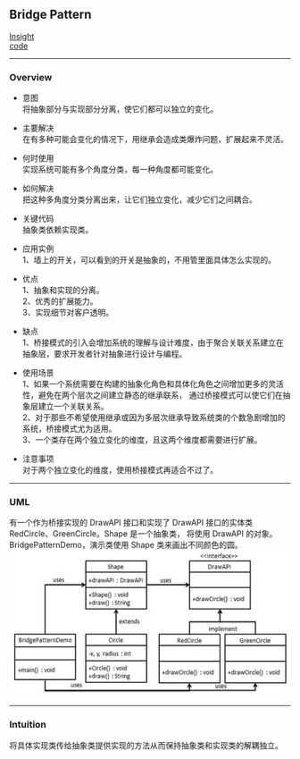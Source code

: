 ## Bridge Pattern
[Insight](https://www.runoob.com/design-pattern/bridge-pattern.html)  
[code](../../../Code/CS/DesignPatterns/BridgePattern.py)

---
### Overview  
* 意图  
将抽象部分与实现部分分离，使它们都可以独立的变化。

* 主要解决  
在有多种可能会变化的情况下，用继承会造成类爆炸问题，扩展起来不灵活。

* 何时使用  
实现系统可能有多个角度分类，每一种角度都可能变化。

* 如何解决  
把这种多角度分类分离出来，让它们独立变化，减少它们之间耦合。

* 关键代码  
抽象类依赖实现类。

* 应用实例  
1、墙上的开关，可以看到的开关是抽象的，不用管里面具体怎么实现的。

* 优点  
1、抽象和实现的分离。   
2、优秀的扩展能力。   
3、实现细节对客户透明。   

* 缺点  
1、桥接模式的引入会增加系统的理解与设计难度，由于聚合关联关系建立在抽象层，要求开发者针对抽象进行设计与编程。

* 使用场景  
1、如果一个系统需要在构建的抽象化角色和具体化角色之间增加更多的灵活性，避免在两个层次之间建立静态的继承联系，
通过桥接模式可以使它们在抽象层建立一个关联关系。  
2、对于那些不希望使用继承或因为多层次继承导致系统类的个数急剧增加的系统，桥接模式尤为适用。  
3、一个类存在两个独立变化的维度，且这两个维度都需要进行扩展。

* 注意事项  
对于两个独立变化的维度，使用桥接模式再适合不过了。

---
### UML  
有一个作为桥接实现的 DrawAPI 接口和实现了 DrawAPI 接口的实体类 RedCircle、GreenCircle。Shape 是一个抽象类，
将使用 DrawAPI 的对象。BridgePatternDemo，演示类使用 Shape 类来画出不同颜色的圆。  
![](src/UML_0.png)  

---
### Intuition  
将具体实现类传给抽象类提供实现的方法从而保持抽象类和实现类的解耦独立。